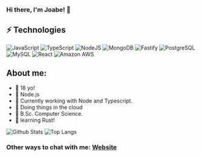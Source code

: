### Hi there, I'm Joabe! 👋

## ⚡ Technologies
![JavaScript](https://img.shields.io/badge/javascript-%23323330.svg?style=for-the-badge&logo=javascript&logoColor=%23F7DF1E)
![TypeScript](https://shields.io/badge/TypeScript-3178C6?logo=TypeScript&logoColor=FFF&style=for-the-badge)
![NodeJS](https://img.shields.io/badge/node.js-6DA55F?style=for-the-badge&logo=node.js&logoColor=white)
![MongoDB](https://img.shields.io/badge/-MongoDB-black?style=flat-square&logo=mongodb)
![Fastify](https://img.shields.io/badge/fastify-%23000000.svg?style=flat-square&logo=fastify&logoColor=white)
![PostgreSQL](https://img.shields.io/badge/-PostgreSQL-336791?style=for-the-badge&logo=postgresql)
![MySQL](https://img.shields.io/badge/-MySQL-black?style=for-the-badge&logo=mysql)
![React](https://img.shields.io/badge/react-%2320232a.svg?style=for-the-badge&logo=react&logoColor=%2361DAFB)
![Amazon AWS](https://img.shields.io/badge/Amazon%20AWS-232F3E?style=for-the-badge&logo=amazon-aws)

## About me:
- 🎂 18 yo!
- 💖 Node.js 
- 🌱 Currently working with Node and Typescript.
- 👀 Doing things in the cloud
- 👾 B.Sc. Computer Science.
- 🦀 learning Rust!

![Github Stats](https://github-readme-stats-git-masterrstaa-rickstaa.vercel.app/api?username=Joabesv&&show_icons=true&theme=dark)
![Top Langs](https://github-readme-stats-git-masterrstaa-rickstaa.vercel.app/api/top-langs/?username=Joabesv&hide=TeX&layout=compact)


### Other ways to chat with me: [Website](https://joabesv.vercel.app/)
